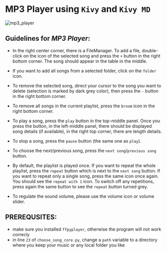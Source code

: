 # MP3 Player using `Kivy` and `Kivy MD`
![mp3_player](https://github.com/dariusz-piekarz/kivy-kivymd-mp3-player/assets/162720843/4064795d-c23b-41ff-9b6a-e104a5aca5fb)

## Guidelines for *MP3 Player*:

- In the right center corner, there is a FileManager. To add a file, double-click on the icon of the selected song and press the `+` button in the right bottom corner. The song should appear in the table in the middle.
  
- If you want to add all songs from a selected folder, click on the `folder` icon.
  
- To remove the selected song, direct your cursor to the song you want to delete (selection is marked by dark grey color), then press the `-` button in the right bottom corner.
  
- To remove all songs in the current playlist, press the `broom` icon in the right bottom corner.
  
- To play a song, press the `play` button in the top-middle panel. Once you press the button, in the left-middle panel, there should be displayed song details (if available), in the right top corner, there are length details.
  
- To stop a song, press the `pause` button (the same one as `play`).
  
- To choose the next/previous song, press the `next song`/`previous song` button.
  
- By default, the playlist is played once. If you want to repeat the whole playlist, press the `repeat` button which is next to the `next song` button. If you want to repeat only a single song, press the same icon once again. You should see the `repeat with 1` icon. To switch off any repetitions, press again the same button to see the `repeat` button turned grey.
  
- To regulate the sound volume, please use the volume icon or volume slider.

## PREREQUSITES:
- make sure you installed `ffpyplayer`, otherwise the program will not work correcly
- in line `23` of `choose_song_core.py`, change a `path` variable to a directory where you keep your music or any local folder you like
